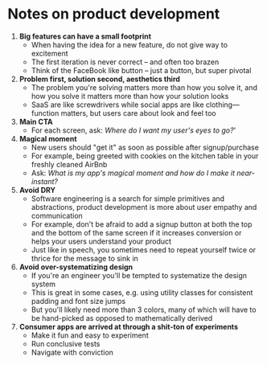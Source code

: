 # Notes on product development

1. **Big features can have a small footprint**
    * When having the idea for a new feature, do not give way to excitement
    * The first iteration is never correct – and often too brazen
    * Think of the FaceBook like button – just a button, but super pivotal
2. **Problem first, solution second, aesthetics third**
    * The problem you're solving matters more than how you solve it, and how you solve it matters more than how your solution looks
    * SaaS are like screwdrivers while social apps are like clothing—function matters, but users care about look and feel too
3. **Main CTA**
    * For each screen, ask: *Where do I want my user's eyes to go?*'
4. **Magical moment**
    * New users should "get it" as soon as possible after signup/purchase
    * For example, being greeted with cookies on the kitchen table in your freshly cleaned AirBnb
    * Ask: *What is my app's magical moment and how do I make it near-instant?*
5. **Avoid DRY**
    * Software engineering is a search for simple primitives and abstractions, product development is more about user empathy and communication
    * For example, don't be afraid to add a signup button at both the top and the bottom of the same screen if it increases conversion or helps your users understand your product
    * Just like in speech, you sometimes need to repeat yourself twice or thrice for the message to sink in
6. **Avoid over-systematizing design**
    * If you're an engineer you'll be tempted to systematize the design system
    * This is great in some cases, e.g. using utility classes for consistent padding and font size jumps
    * But you'll likely need more than 3 colors, many of which will have to be hand-picked as opposed to mathematically derived
7. **Consumer apps are arrived at through a shit-ton of experiments**
    * Make it fun and easy to experiment
    * Run conclusive tests
    * Navigate with conviction
